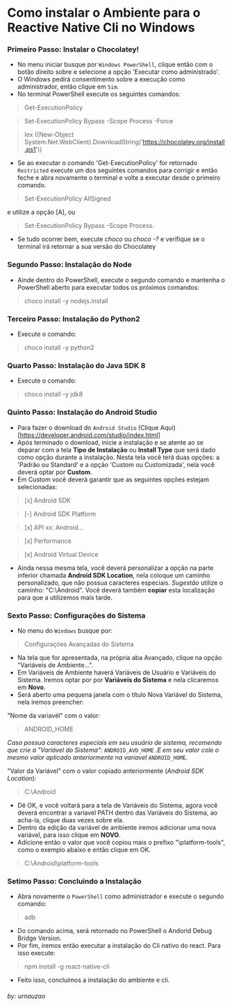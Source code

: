 # Como instalar o Ambiente para o Reactive Native Cli no Windows
### Primeiro Passo: Instalar o Chocolatey!
- No menu iniciar busque por `Windows PowerShell`, clique então com o botão direito sobre e selecione a opção 'Executar como administrado'.
- O Windows pedirá consentimento sobre a execução como administrador, então clique em `Sim`.
- No terminal PowerShell execute os seguintes comandos:
> Get-ExecutionPolicy


> Set-ExecutionPolicy Bypass -Scope Process -Force


> Iex ((New-Object System.Net.WebClient).DownloadString('https://chocolatey.org/install.ps1'))
- Se ao executar o comando 'Get-ExecutionPolicy' for retornado `Restricted` execute um dos seguintes comandos para corrigir e então feche e abra novamente o terminal e volte a executar desde o primeiro comando.

> Set-ExecutionPolicy AllSigned 

e utilize a opção [A], ou

> Set-ExecutionPolicy Bypass -Scope Process.
- Se tudo ocorrer bem, execute *choco* ou *choco -?* e verifique se o terminal irá retornar a sua versão do Chocolatey

### Segundo Passo: Instalação do Node
- Ainde dentro do PowerShell, execute o segundo comando e mantenha o PowerShell aberto para executar todos os próximos comandos:
> choco install -y nodejs.install

### Terceiro Passo: Instalação do Python2
- Execute o comando:
> choco install -y python2

### Quarto Passo: Instalação do Java SDK 8
- Execute o comando:
> choco install -y jdk8

### Quinto Passo: Instalação do Android Studio
- Para fazer o download do `Android Studio` (Clique Aqui)[https://developer.android.com/studio/index.html]
- Após terminado o download, inicie a instalação e se atente ao se deparar com a tela **Tipo de Instalação** ou **Install Type** que será dado como opção durante a instalação. Nesta tela você terá duas opções: a 'Padrão ou Standard' e a opção 'Custom ou Customizada', nela você deverá optar por **Custom**.
- Em Custom você deverá garantir que as seguintes opções estejam selecionadas:
> [x] Android SDK


> [-] Android SDK Platform


> [x] API xx: Android...


> [x] Performance


> [x] Android Virtual Device

- Ainda nessa mesma tela, você deverá personalizar a opção na parte inferior chamada **Android SDK Location**, nela coloque um caminho personalizado, que não possua caracteres especiais. *Sugestão* utilize o caminho: "C:\Android". Você deverá também **copiar** esta localização para que a utilizemos mais tarde.

### Sexto Passo: Configurações do Sistema
- No menu do `Windows` busque por:
> Configurações Avançadas do Sistema
- Na tela que for apresentada, na própria aba Avançado, clique na opção "Variáveis de Ambiente...".
- Em Variáveis de Ambiente haverá Variáveis de Usuário e Variáveis do Sistema. Iremos optar por por **Variáveis do Sistema** e nela clicaremos em **Novo**.
- Será aberto uma pequena janela com o título Nova Variável do Sistema, nela iremos preencher:

"Nome da variavél" com o valor:
> ANDROID_HOME

*Caso possua caracteres especiais em seu usuário de sistema, recomendo que crie a "Variável do Sistema":* `ANDROID_AVD_HOME` *.E em seu valor cole o mesmo valor aplicado anteriormente na variavel* `ANDROID_HOME`.

"Valor da Variável" com o valor copiado anteriormente (*Android SDK Location*):
> C:\Android

- Dê OK, e você voltará para a tela de Variáveis do Sistema, agora você deverá encontrar a variavel PATH dentro das Variáveis do Sistema, ao acha-la, clique duas vezes sobre ela.
- Dentro da edição da variável de ambiente iremos adicionar uma nova variável, para isso clique em **NOVO**.
- Adicione então o valor que você copiou mais o prefixo "\platform-tools", como o exemplo abaixo e então clique em OK.
> C:\Android\platform-tools

### Setimo Passo: Concluindo a Instalação
- Abra novamente o `PowerShell` como administrador e execute o segundo comando:
> adb
- Do comando acima, será retornado no PowerShell o Andorid Debug Bridge Version.
- Por fim, iremos então executar a instalação do Cli nativo do react. Para isso execute:
> npm install -g react-native-cli
- Feito isso, concluímos a instalação do ambiente e cli.

###### by: urnauzao
